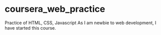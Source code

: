 # coursera_web_practice
Practice of HTML, CSS, Javascript
As I am newbie to web development, I have started this course.
